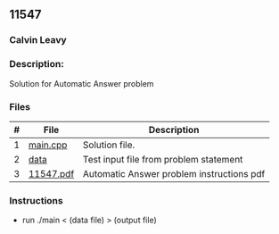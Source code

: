 ## 11547
### Calvin Leavy
### Description:

Solution for Automatic Answer problem

### Files

|   #   | File                       | Description                                                |
| :---: | -------------------------- | ---------------------------------------------------------- |
|   1   | [main.cpp](./main.cpp)     | Solution file.                                             |
|   2   | [data](./data)             | Test input file from problem statement                     |
|   3   | [11547.pdf](./11547.pdf)     | Automatic Answer problem instructions pdf                     |

### Instructions

- run ./main < (data file) > (output file)

